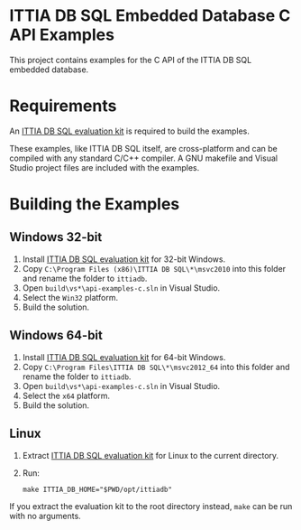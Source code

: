 # ITTIA DB SQL Embedded Database C API Examples

This project contains examples for the C API of the ITTIA DB SQL embedded database.


# Requirements

An [ITTIA DB SQL evaluation kit][1] is required to build the examples.

These examples, like ITTIA DB SQL itself, are cross-platform and can be compiled with any standard C/C++ compiler. A GNU makefile and Visual Studio project files are included with the examples.

# Building the Examples

## Windows 32-bit

 1. Install [ITTIA DB SQL evaluation kit][1] for 32-bit Windows.
 2. Copy `C:\Program Files (x86)\ITTIA DB SQL\*\msvc2010` into this folder and rename the folder to `ittiadb`.
 3. Open `build\vs*\api-examples-c.sln` in Visual Studio.
 4. Select the `Win32` platform.
 5. Build the solution.

## Windows 64-bit

 1. Install [ITTIA DB SQL evaluation kit][1] for 64-bit Windows.
 2. Copy `C:\Program Files\ITTIA DB SQL\*\msvc2012_64` into this folder and rename the folder to `ittiadb`.
 3. Open `build\vs*\api-examples-c.sln` in Visual Studio.
 4. Select the `x64` platform.
 5. Build the solution.

## Linux

 1. Extract [ITTIA DB SQL evaluation kit][1] for Linux to the current directory.
 2. Run:

        make ITTIA_DB_HOME="$PWD/opt/ittiadb"

If you extract the evaluation kit to the root directory instead, `make` can be run with no arguments.

[1]: https://www.ittia.com/products/ittia-db-sql/evaluation
